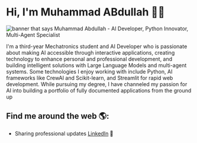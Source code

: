 # Hi, I'm Muhammad ABdullah 👋🏽
<img src="https://github.com/user-attachments/assets/9a8e3477-0475-4a96-82cb-b010d54741f9"  alt=" banner that says Muhammad Abdullah - AI Developer, Python Innovator, Multi-Agent Specialist">


I'm a third-year Mechatronics student and AI Developer who is passionate about making AI accessible through interactive applications, creating technology to enhance personal and professional development, and building intelligent solutions with Large Language Models and multi-agent systems. Some technologies I enjoy working with include Python, AI frameworks like CrewAI and Scikit-learn, and Streamlit for rapid web development. While pursuing my degree, I have channeled my passion for AI into building a portfolio of fully documented applications from the ground up


## Find me around the web 🌎: 

- Sharing professional updates <a href="https://www.linkedin.com/in/abdullah-kaimkhani-09b1292b9/">LinkedIn</a> 💼
